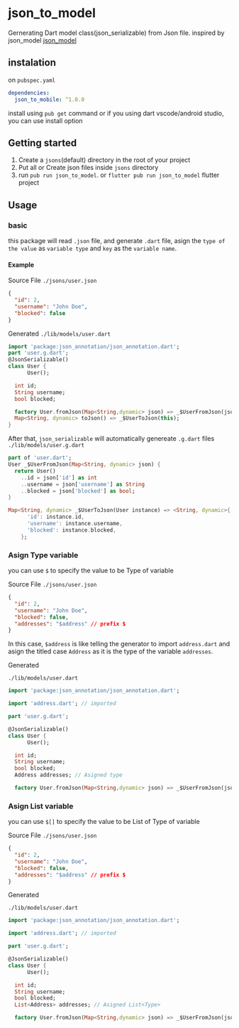 # json_to_model

Gernerating Dart model class(json_serializable) from Json file.
inspired by json_model [json_model](https://github.com/flutterchina/json_model)

## instalation

on `pubspec.yaml`

```yaml
dependencies:
  json_to_mobile: ^1.0.0
```

install using `pub get` command or if you using dart vscode/android studio, you can use install option

## Getting started

1. Create a `jsons`(default) directory in the root of your project
2. Put all or Create json files inside `jsons` directory
3. run `pub run json_to_model`. or `flutter pub run json_to_model` flutter project

## Usage

### basic

this package will read `.json` file, and generate `.dart` file, asign the `type of the value` as `variable type` and `key` as the `variable name`.

#### Example

Source File
`./jsons/user.json`

```json
{
  "id": 2,
  "username": "John Doe",
  "blocked": false
}
```

Generated
`./lib/models/user.dart`

```dart
import 'package:json_annotation/json_annotation.dart';
part 'user.g.dart';
@JsonSerializable()
class User {
      User();

  int id;
  String username;
  bool blocked;

  factory User.fromJson(Map<String,dynamic> json) => _$UserFromJson(json);
  Map<String, dynamic> toJson() => _$UserToJson(this);
}
```

After that, `json_serializable` will automatically genereate `.g.dart` files
`./lib/models/user.g.dart`

```dart
part of 'user.dart';
User _$UserFromJson(Map<String, dynamic> json) {
  return User()
    ..id = json['id'] as int
    ..username = json['username'] as String
    ..blocked = json['blocked'] as bool;
}

Map<String, dynamic> _$UserToJson(User instance) => <String, dynamic>{
      'id': instance.id,
      'username': instance.username,
      'blocked': instance.blocked,
    };
```

### Asign Type variable

you can use `$` to specify the value to be Type of variable

Source File
`./jsons/user.json`

```json
{
  "id": 2,
  "username": "John Doe",
  "blocked": false,
  "addresses": "$address" // prefix $
}
```

In this case, `$address` is like telling the generator to import `address.dart` and asign the titled case `Address` as it is the type of the variable `addresses`.

Generated

`./lib/models/user.dart`

```dart
import 'package:json_annotation/json_annotation.dart';

import 'address.dart'; // imported

part 'user.g.dart';

@JsonSerializable()
class User {
      User();

  int id;
  String username;
  bool blocked;
  Address addresses; // Asigned type

  factory User.fromJson(Map<String,dynamic> json) => _$UserFromJson(json);

```

### Asign List<Type> variable

you can use `$[]` to specify the value to be List of Type of variable

Source File
`./jsons/user.json`

```json
{
  "id": 2,
  "username": "John Doe",
  "blocked": false,
  "addresses": "$address" // prefix $
}
```

Generated

`./lib/models/user.dart`

```dart
import 'package:json_annotation/json_annotation.dart';

import 'address.dart'; // imported

part 'user.g.dart';

@JsonSerializable()
class User {
      User();

  int id;
  String username;
  bool blocked;
  List<Address> addresses; // Asigned List<Type>

  factory User.fromJson(Map<String,dynamic> json) => _$UserFromJson(json);

```
